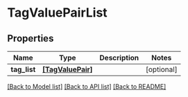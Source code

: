 # TagValuePairList


## Properties
Name | Type | Description | Notes
------------ | ------------- | ------------- | -------------
**tag_list** | [**[TagValuePair]**](TagValuePair.md) |  | [optional] 

[[Back to Model list]](../README.md#documentation-for-models) [[Back to API list]](../README.md#documentation-for-api-endpoints) [[Back to README]](../README.md)


